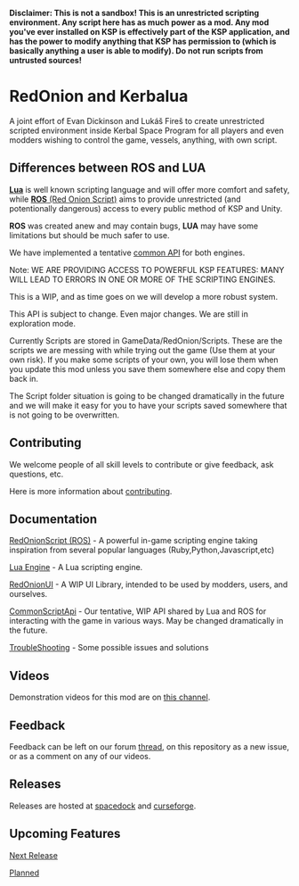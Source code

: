 **Disclaimer: This is not a sandbox! This is an unrestricted scripting environment. Any script here has as much power as a mod. Any mod you've ever installed on KSP is effectively part of the KSP application, and has the power to modify anything that KSP has permission to (which is basically anything a user is able to modify). Do not run scripts from untrusted sources!**

# RedOnion and Kerbalua

A joint effort of Evan Dickinson and Lukáš Fireš to create
unrestricted scripted environment inside Kerbal Space Program
for all players and even modders wishing to control the game,
vessels, anything, with own script.
 
## Differences between ROS and LUA

[**Lua**](https://github.com/evandisoft/RedOnion/blob/master/Kerbalua/README.md)
is well known scripting language
and will offer more comfort and safety, while
[**ROS** (Red Onion Script)](https://github.com/evandisoft/RedOnion/blob/master/RedOnion.Script/README.md)
aims to provide unrestricted (and potentionally dangerous)
access to every public method of KSP and Unity.

**ROS** was created anew and may contain bugs,
**LUA** may have some limitations
but should be much safer to use.

We have implemented a tentative [common API](https://github.com/evandisoft/RedOnion/blob/master/CommonScriptApi.md) for both engines.

Note:
WE ARE PROVIDING ACCESS TO POWERFUL KSP FEATURES:
MANY WILL LEAD TO ERRORS IN ONE OR MORE OF THE SCRIPTING ENGINES.

This is a WIP, and as time goes on we will develop a more robust system.

This API is subject to change. Even major changes. We are still in exploration mode.

Currently Scripts are stored in GameData/RedOnion/Scripts. These are the scripts we are messing with while trying out the game (Use them at your own risk). If you make some scripts of your own, you will lose them when you update this mod unless you save them somewhere else and copy them back in.

The Script folder situation is going to be changed dramatically in the future and we will make it easy for you to have your scripts saved somewhere that is not going to be overwritten.

## Contributing
We welcome people of all skill levels to contribute or give feedback, ask questions, etc.

Here is more information about [contributing](https://github.com/evandisoft/RedOnion/blob/master/Contributing.md).

## Documentation

[RedOnionScript (ROS)](https://github.com/evandisoft/RedOnion/blob/master/RedOnion.Script/README.md) - A powerful in-game scripting engine taking inspiration from several popular languages (Ruby,Python,Javascript,etc)

[Lua Engine](https://github.com/evandisoft/RedOnion/blob/master/Kerbalua/README.md) - A Lua scripting engine.

[RedOnionUI](https://github.com/evandisoft/RedOnion/blob/master/RedOnion.UI/README.md) - A WIP UI Library, intended to be used by modders, users, and ourselves.

[CommonScriptApi](https://github.com/evandisoft/RedOnion/blob/master/CommonScriptApi.md) - Our tentative, WIP API shared by Lua and ROS for interacting with the game in various ways. May be changed dramatically in the future.

[TroubleShooting](https://github.com/evandisoft/RedOnion/blob/master/TroubleShooting.md) - Some possible issues and solutions

## Videos
Demonstration videos for this mod are on [this channel](https://www.youtube.com/channel/UChduoYTVOtAH0NA-Lj8EiKA).

## Feedback
Feedback can be left on our forum [thread](https://forum.kerbalspaceprogram.com/index.php?/topic/183050-wip-redonion-020-unrestricted-in-game-scripting-has-repl-editor-and-intellisense-lua-and-a-custom-jsruby-like-language-implemented-tested-on-ksp-161/), on this repository as a new issue, or as a comment on any of our videos.

## Releases
Releases are hosted at [spacedock](https://spacedock.info/mod/2116/Red%20Onion) and [curseforge](https://kerbal.curseforge.com/projects/redonion).

## Upcoming Features

[Next Release](https://github.com/evandisoft/RedOnion/blob/master/ChangeLog.md#next-release)

[Planned](https://github.com/evandisoft/RedOnion/blob/master/ChangeLog.md#planned-features)
